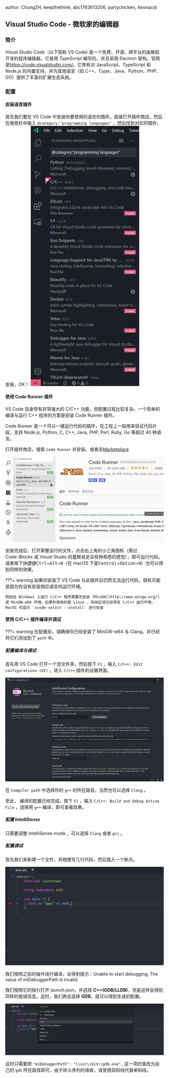author: ChungZH, keepthethink, abc1763613206, partychicken, Xeonacid

## Visual Studio Code - 微软家的编辑器

### 简介

Visual Studio Code（以下简称 VS Code) 是一个免费、开源、跨平台的由微软开发的程序编辑器。它是用 TypeScript 编写的，并且采用 Electron 架构。官网是<https://code.visualstudio.com/>。它带有对 JavaScript、TypeScript 和 Node.js 的内置支持，并为其他语言（如 C++、Cype、Java、Python、PHP、GO）提供了丰富的扩展生态系统。

### 配置

#### 安装语言插件

首先我们要在 VS Code 中安装你要使用的语言的插件。直接打开插件商店，然后在搜索栏中输入 `@category:"programming languages"` ，然后找到对应的插件，安装，OK！\`![](./images/vscode-2.png)

#### 使用 Code Runner 插件

VS Code 自身带有非常强大的 C/C++ 功能，但配置过程比较复杂。一个简单的编译与运行 C++ 程序的方案是安装 Code Runner 插件。

Code Runner 是一个可以一键运行代码的插件，在工程上一般用来验证代码片段，支持 Node.js, Python, C, C++, Java, PHP, Perl, Ruby, Go 等超过 40 种语言。

打开插件商店，搜索 `Code Runner` 并安装。或者去[Marketplace](https://marketplace.visualstudio.com/items?itemName=formulahendry.code-runner)

![](./images/vscode-1.jpg)

安装完成后，打开需要运行的文件，点击右上角的小三角图标（用过 Code::Blocks 或 Visual Studio 的童鞋肯定会有种熟悉的感觉），即可运行代码。或者按下快捷键<kbd>Ctrl</kbd>+<kbd>Alt</kbd>+<kbd>N</kbd>（在 macOS 下是<kbd>Control</kbd>+<kbd>Option</kbd>+<kbd>N</kbd>）也可以得到同样的效果。

???+ warning
    如果你安装了 VS Code 与此插件后仍然无法运行代码，很有可能是因为你没有安装相应语言的运行环境。

    例如在 Windows 上运行 C/C++ 程序需要先安装 [MinGW](http://www.mingw.org/) 或 MinGW-w64 环境。如果你使用的是 Linux ，系统应该已经带有 C/C++ 运行环境，MacOS 可运行 `xcode-select --install` 进行安装

#### 使用 C/C++ 插件编译并调试

???+ warning
    在配置前，请确保你已经安装了 MinGW-w64 与 Clang，并已经将它们添加到了 `path` 中。

##### 配置编译与调试

首先用 VS Code 打开一个空文件夹，然后按下 `F1` ，输入 `C/C++: Edit configurations (UI)` ，进入 `C/C++` 插件的设置界面。

![vscode-1](images/vscode-3.png)

在 `Compiler path` 中选择你的 `g++` 的所在路径，当然也可以选择 `Clang` 。

至此， 编译的配置已经完成。按下 `F1` ，输入 `C/C++: Build and Debug Active File` ，选择用 `g++` 编译，即可查看效果。

##### 配置 IntelliSense

只需要调整 IntelliSense mode ，可以选择 `Clang` 或者 `gcc` 。

##### 配置调试

首先我们来新建一个文件，并随便写几行代码，然后插入一个断点。

![vscode-2](images/vscode-4.png)

我们按照之前的操作进行编译，会得到提示：Unable to start debugging, The value of miDebuggerPath is invalid

我们按照它的指引打开 launch.json，并选择 **C++(GDB/LLDB)**，但是这样会得到同样的报错信息。这时，我们再去选择 **GDB**，就可以得到生成的配置。

![vscode-3](images/vscode-5.png)

这时只需要把 `"miDebuggerPath": "\\usr\\bin\\gdb.exe",` 这一项的值改为自己的 `gdb` 所在路径即可，由于转义序列的缘故，请使用双斜线代替单斜线。
